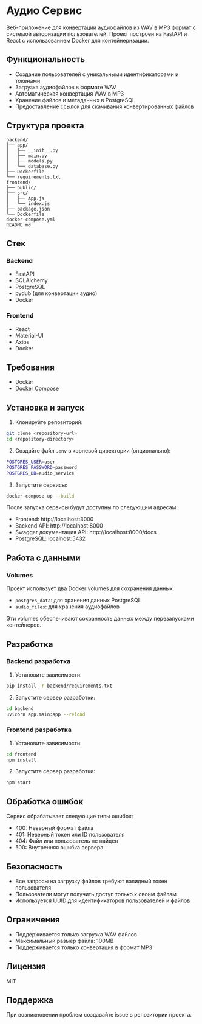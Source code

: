 # Аудио Сервис

Веб-приложение для конвертации аудиофайлов из WAV в MP3 формат с системой авторизации пользователей. Проект построен на FastAPI и React с использованием Docker для контейнеризации.

## Функциональность

- Создание пользователей с уникальными идентификаторами и токенами
- Загрузка аудиофайлов в формате WAV
- Автоматическая конвертация WAV в MP3
- Хранение файлов и метаданных в PostgreSQL
- Предоставление ссылок для скачивания конвертированных файлов

## Структура проекта

```
backend/
├── app/
│   ├── __init__.py
│   ├── main.py
│   ├── models.py
│   └── database.py
├── Dockerfile
└── requirements.txt
frontend/
├── public/
├── src/
│   ├── App.js
│   └── index.js
├── package.json
└── Dockerfile
docker-compose.yml
README.md
```

## Стек

### Backend
- FastAPI
- SQLAlchemy
- PostgreSQL
- pydub (для конвертации аудио)
- Docker

### Frontend
- React
- Material-UI
- Axios
- Docker

## Требования

- Docker
- Docker Compose

## Установка и запуск

1. Клонируйте репозиторий:
```bash
git clone <repository-url>
cd <repository-directory>
```

2. Создайте файл `.env` в корневой директории (опционально):
```bash
POSTGRES_USER=user
POSTGRES_PASSWORD=password
POSTGRES_DB=audio_service
```

3. Запустите сервисы:
```bash
docker-compose up --build
```

После запуска сервисы будут доступны по следующим адресам:
- Frontend: http://localhost:3000
- Backend API: http://localhost:8000
- Swagger документация API: http://localhost:8000/docs
- PostgreSQL: localhost:5432


## Работа с данными

### Volumes
Проект использует два Docker volumes для сохранения данных:
- `postgres_data`: для хранения данных PostgreSQL
- `audio_files`: для хранения аудиофайлов

Эти volumes обеспечивают сохранность данных между перезапусками контейнеров.

## Разработка

### Backend разработка

1. Установите зависимости:
```bash
pip install -r backend/requirements.txt
```

2. Запустите сервер разработки:
```bash
cd backend
uvicorn app.main:app --reload
```

### Frontend разработка

1. Установите зависимости:
```bash
cd frontend
npm install
```

2. Запустите сервер разработки:
```bash
npm start
```

## Обработка ошибок

Сервис обрабатывает следующие типы ошибок:
- 400: Неверный формат файла
- 401: Неверный токен или ID пользователя
- 404: Файл или пользователь не найден
- 500: Внутренняя ошибка сервера

## Безопасность

- Все запросы на загрузку файлов требуют валидный токен пользователя
- Пользователи могут получить доступ только к своим файлам
- Используется UUID для идентификаторов пользователей и файлов

## Ограничения

- Поддерживается только загрузка WAV файлов
- Максимальный размер файла: 100MB
- Поддерживается только конвертация в формат MP3

## Лицензия

MIT

## Поддержка

При возникновении проблем создавайте issue в репозитории проекта.